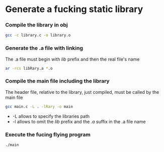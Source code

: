 # Generate a fucking static library

### Compile the library in obj
```sh
gcc -c library.c -o library.o
```

### Generate the .a file with linking 
The .a file must begin with *lib* prefix and then the real file's name
```sh
ar -rcs libRary.a *.o
```
### Compile the main file including the library
The header file, relative to the library, just compiled, must be called by the main file
```sh
gcc main.c -L . -lRary -o main
```
- -L allows to specify the libraries path
- -l allows to omit the *lib* prefix and the *.a* suffix in the .a file name

### Execute the fucing flying program
```sh
./main
```
